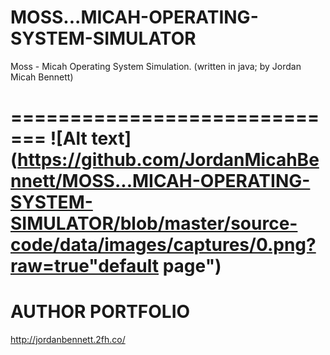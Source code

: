 # MOSS...MICAH-OPERATING-SYSTEM-SIMULATOR
Moss - Micah Operating System Simulation. (written in java; by Jordan Micah Bennett)



=============================
![Alt text](https://github.com/JordanMicahBennett/MOSS...MICAH-OPERATING-SYSTEM-SIMULATOR/blob/master/source-code/data/images/captures/0.png?raw=true"default page")
============================================



AUTHOR PORTFOLIO
============================================
http://jordanbennett.2fh.co/
